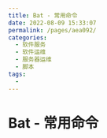 ```yaml
---
title: Bat - 常用命令
date: 2022-08-09 15:33:07
permalink: /pages/aea092/
categories:
  - 软件服务
  - 软件运维
  - 服务器运维
  - 脚本
tags:
  - 
---
```


# Bat - 常用命令
